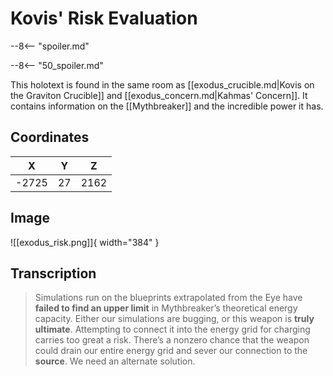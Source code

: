 # Kovis' Risk Evaluation

--8<-- "spoiler.md"

--8<-- "50_spoiler.md"

This holotext is found in the same room as [[exodus_crucible.md|Kovis on the Graviton Crucible]] and [[exodus_concern.md|Kahmas' Concern]]. It contains information on the [[Mythbreaker]] and the incredible power it has.

## Coordinates
| **X** | **Y** | **Z** |
| :---: | :---: | :---: |
| -2725 |  27   | 2162  |

## Image

![[exodus_risk.png]]{ width="384" }

## Transcription
> Simulations run on the blueprints extrapolated from the Eye have **failed to find an upper limit** in Mythbreaker’s theoretical energy capacity. Either our simulations are bugging, or this weapon is **truly ultimate**. Attempting to connect it into the energy grid for charging carries too great a risk. There’s a nonzero chance that the weapon could drain our entire energy grid and sever our connection to the **source**. We need an alternate solution.
